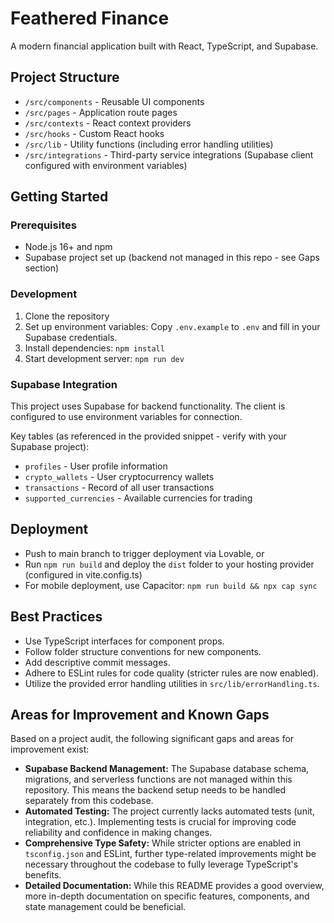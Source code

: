 # Feathered Finance

A modern financial application built with React, TypeScript, and Supabase.

## Project Structure

- `/src/components` - Reusable UI components
- `/src/pages` - Application route pages
- `/src/contexts` - React context providers
- `/src/hooks` - Custom React hooks
- `/src/lib` - Utility functions (including error handling utilities)
- `/src/integrations` - Third-party service integrations (Supabase client configured with environment variables)

## Getting Started

### Prerequisites

- Node.js 16+ and npm
- Supabase project set up (backend not managed in this repo - see Gaps section)

### Development

1. Clone the repository
2. Set up environment variables: Copy `.env.example` to `.env` and fill in your Supabase credentials.
3. Install dependencies: `npm install`
4. Start development server: `npm run dev`

### Supabase Integration

This project uses Supabase for backend functionality. The client is configured to use environment variables for connection.

Key tables (as referenced in the provided snippet - verify with your Supabase project):

- `profiles` - User profile information
- `crypto_wallets` - User cryptocurrency wallets
- `transactions` - Record of all user transactions
- `supported_currencies` - Available currencies for trading

## Deployment

- Push to main branch to trigger deployment via Lovable, or
- Run `npm run build` and deploy the `dist` folder to your hosting provider (configured in vite.config.ts)
- For mobile deployment, use Capacitor: `npm run build && npx cap sync`

## Best Practices

- Use TypeScript interfaces for component props.
- Follow folder structure conventions for new components.
- Add descriptive commit messages.
- Adhere to ESLint rules for code quality (stricter rules are now enabled).
- Utilize the provided error handling utilities in `src/lib/errorHandling.ts`.

## Areas for Improvement and Known Gaps

Based on a project audit, the following significant gaps and areas for improvement exist:

*   **Supabase Backend Management:** The Supabase database schema, migrations, and serverless functions are not managed within this repository. This means the backend setup needs to be handled separately from this codebase.
*   **Automated Testing:** The project currently lacks automated tests (unit, integration, etc.). Implementing tests is crucial for improving code reliability and confidence in making changes.
*   **Comprehensive Type Safety:** While stricter options are enabled in `tsconfig.json` and ESLint, further type-related improvements might be necessary throughout the codebase to fully leverage TypeScript's benefits.
*   **Detailed Documentation:** While this README provides a good overview, more in-depth documentation on specific features, components, and state management could be beneficial.
